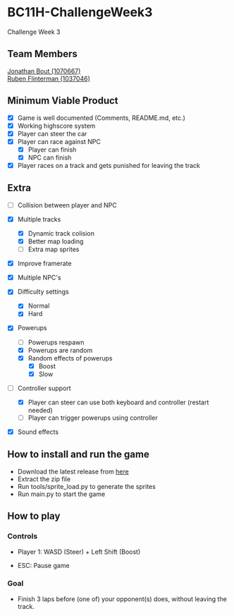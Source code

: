 # BC11H-ChallengeWeek3
Challenge Week 3

## Team Members
[Jonathan Bout (1070667)](http://github.com/JonathanBout)  
[Ruben Flinterman (1037046)](https://github.com/RFlintstone)

## Minimum Viable Product
- [x] Game is well documented (Comments, README.md, etc.)
- [x] Working highscore system
- [x] Player can steer the car
- [x] Player can race against NPC
  - [x] Player can finish
  - [x] NPC can finish
  
- [x] Player races on a track and gets punished for leaving the track

## Extra
<!-- [x] Two-player controls (WASD & ↑←↓→)-->
- [ ] Collision between player and NPC
- [x] Multiple tracks
  - [x] Dynamic track colision
  - [x] Better map loading
  - [ ] Extra map sprites 
- [x] Improve framerate
- [x] Multiple NPC's
- [x] Difficulty settings
  - [x] Normal
  - [x] Hard
- [x] Powerups
  - [ ] Powerups respawn
  - [x] Powerups are random
  - [x] Random effects of powerups
    - [x] Boost
    - [x] Slow
- [ ] Controller support
    - [x] Player can steer can use both keyboard and controller (restart needed)
    - [ ] Player can trigger powerups using controller
- [x] Sound effects


## How to install and run the game
- Download the latest release from [here](https://github.com/JonathanBout/BC11H-ChallengeWeek3/releases)
- Extract the zip file
- Run tools/sprite_load.py to generate the sprites
- Run main.py to start the game

## How to play
### Controls
- Player 1: WASD (Steer) + Left Shift (Boost)
<!--
- Player 2: ↑←↓→ (Steer) + Right Shift (Boost)-->
- ESC: Pause game

### Goal
- Finish 3 laps before (one of) your opponent(s) does, without leaving the track.

